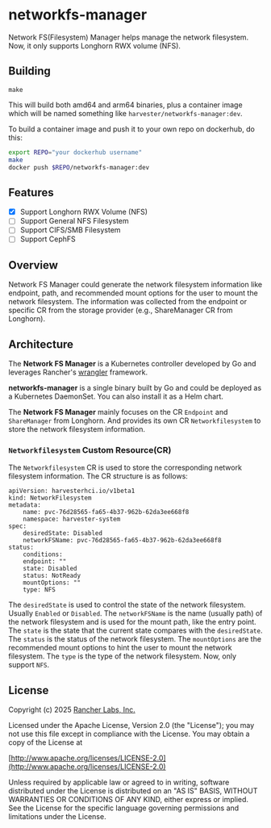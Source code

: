 networkfs-manager
========

Network FS(Filesystem) Manager helps manage the network filesystem. Now, it only supports Longhorn RWX volume (NFS).

## Building

`make`

This will build both amd64 and arm64 binaries, plus a container image
which will be named something like `harvester/networkfs-manager:dev`.

To build a container image and push it to your own repo on dockerhub, do this:

```sh
export REPO="your dockerhub username"
make
docker push $REPO/networkfs-manager:dev
```

## Features
- [x] Support Longhorn RWX Volume (NFS)
- [ ] Support General NFS Filesystem
- [ ] Support CIFS/SMB Filesystem
- [ ] Support CephFS

## Overview

Network FS Manager could generate the network filesystem information like endpoint, path, and recommended mount options for the user to mount the network filesystem. The information was collected from the endpoint or specific CR from the storage provider (e.g., ShareManager CR from Longhorn).

## Architecture

The **Network FS Manager** is a Kubernetes controller developed by Go and leverages Rancher's [wrangler](https://github.com/rancher/wrangler/) framework.

**networkfs-manager** is a single binary built by Go and could be deployed as a Kubernetes DaemonSet. You can also install it as a Helm chart.

The **Network FS Manager** mainly focuses on the CR `Endpoint` and `ShareManager` from Longhorn. And provides its own CR `Networkfilesystem` to store the network filesystem information.

### `Networkfilesystem` Custom Resource(CR)

The `Networkfilesystem` CR is used to store the corresponding network filesystem information. The CR structure is as follows:

    apiVersion: harvesterhci.io/v1beta1
    kind: NetworkFilesystem
    metadata: 
        name: pvc-76d28565-fa65-4b37-962b-62da3ee668f8
        namespace: harvester-system
    spec:
        desiredState: Disabled
        networkFSName: pvc-76d28565-fa65-4b37-962b-62da3ee668f8
    status:
        conditions:
        endpoint: ""
        state: Disabled
        status: NotReady
        mountOptions: ""    
        type: NFS


The `desiredState` is used to control the state of the network filesystem. Usually `Enabled` or `Disabled`. The `networkFSName` is the name (usually path) of the network filesystem and is used for the mount path, like the entry point. The `state` is the state that the current state compares with the `desiredState`. The `status` is the status of the network filesystem. The `mountOptions` are the recommended mount options to hint the user to mount the network filesystem. The `type` is the type of the network filesystem. Now, only support `NFS`.

## License
Copyright (c) 2025 [Rancher Labs, Inc.](http://rancher.com)

Licensed under the Apache License, Version 2.0 (the "License");
you may not use this file except in compliance with the License.
You may obtain a copy of the License at

[http://www.apache.org/licenses/LICENSE-2.0](http://www.apache.org/licenses/LICENSE-2.0)

Unless required by applicable law or agreed to in writing, software
distributed under the License is distributed on an "AS IS" BASIS,
WITHOUT WARRANTIES OR CONDITIONS OF ANY KIND, either express or implied.
See the License for the specific language governing permissions and
limitations under the License.